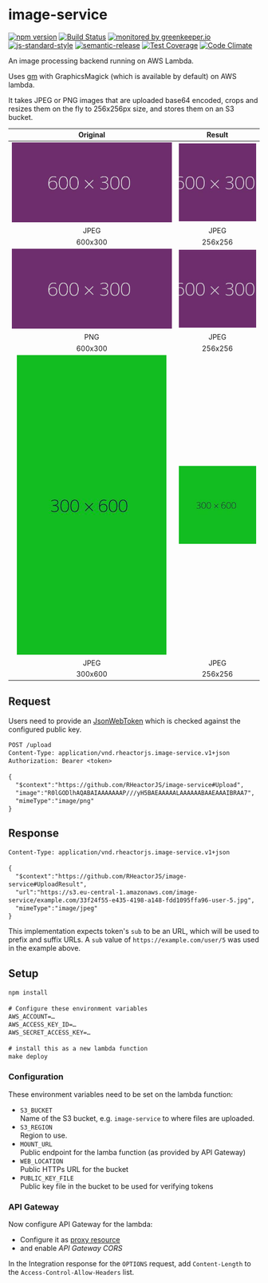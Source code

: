 # image-service
  
[![npm version](https://img.shields.io/npm/v/@rheactorjs/image-service.svg)](https://www.npmjs.com/package/@rheactorjs/image-service)
[![Build Status](https://travis-ci.org/RHeactorJS/image-service.svg?branch=master)](https://travis-ci.org/RHeactorJS/image-service)
[![monitored by greenkeeper.io](https://img.shields.io/badge/greenkeeper.io-monitored-brightgreen.svg)](http://greenkeeper.io/) 
[![js-standard-style](https://img.shields.io/badge/code%20style-standard-brightgreen.svg)](http://standardjs.com/)
[![semantic-release](https://img.shields.io/badge/semver-semantic%20release-e10079.svg)](https://github.com/semantic-release/semantic-release)
[![Test Coverage](https://codeclimate.com/github/RHeactorJS/image-service/badges/coverage.svg)](https://codeclimate.com/github/RHeactorJS/image-service/coverage)
[![Code Climate](https://codeclimate.com/github/RHeactorJS/image-service/badges/gpa.svg)](https://codeclimate.com/github/RHeactorJS/image-service)

An image processing backend running on AWS Lambda.

Uses [gm](https://www.npmjs.com/package/gm) with GraphicsMagick (which is available by default)
on AWS lambda.

It takes JPEG or PNG images that are uploaded base64 encoded, crops and resizes them on the fly to
256x256px size, and stores them on an S3 bucket.

| Original | Result  |
|:--------:|:-------:|
| ![Original](./test/data/d4d4d4.jpg) | ![Result](./doc/d4d4d4-resized.jpg) |
| JPEG  | JPEG |
| 600x300  | 256x256 |
| ![Original](./test/data/d4d4d4.png) | ![Result](./doc/d4d4d4-png-resized.jpg) |
| PNG  | JPEG |
| 600x300  | 256x256 |
| ![Original](./test/data/11154d.jpg) | ![Result](./doc/11154d-resized.jpg) |
| JPEG  | JPEG | 
| 300x600  | 256x256 |

## Request

Users need to provide an [JsonWebToken](https://jwt.io/) which is checked against the configured public key.

    POST /upload
    Content-Type: application/vnd.rheactorjs.image-service.v1+json
    Authorization: Bearer <token>
    
    {
      "$context":"https://github.com/RHeactorJS/image-service#Upload",
      "image":"R0lGODlhAQABAIAAAAAAAP///yH5BAEAAAAALAAAAAABAAEAAAIBRAA7",
      "mimeType":"image/png"
    }

## Response

    Content-Type: application/vnd.rheactorjs.image-service.v1+json
    
    {
      "$context":"https://github.com/RHeactorJS/image-service#UploadResult",
      "url":"https://s3.eu-central-1.amazonaws.com/image-service/example.com/33f24f55-e435-4198-a148-fdd1095ffa96-user-5.jpg",
      "mimeType":"image/jpeg"
    }

This implementation expects token's `sub` to be an URL, which will be used to prefix and suffix URLs. 
A `sub` value of `https://example.com/user/5` was used in the example above.

## Setup

    npm install
    
    # Configure these environment variables
    AWS_ACCOUNT=…
    AWS_ACCESS_KEY_ID=…
    AWS_SECRET_ACCESS_KEY=…
    
    # install this as a new lambda function
    make deploy

### Configuration

These environment variables need to be set on the lambda function:

 - `S3_BUCKET`  
   Name of the S3 bucket, e.g. `image-service` to where files are uploaded.
 - `S3_REGION`  
   Region to use.
 - `MOUNT_URL`  
   Public endpoint for the lamba function (as provided by API Gateway)
 - `WEB_LOCATION`  
   Public HTTPs URL for the bucket
 - `PUBLIC_KEY_FILE`  
   Public key file in the bucket to be used for verifying tokens

### API Gateway

Now configure API Gateway for the lambda:

 - Configure it as [proxy resource](https://docs.aws.amazon.com/console/apigateway/proxy-resource)
 - and enable *API Gateway CORS*

In the Integration response for the `OPTIONS` request, add `Content-Length` to the `Access-Control-Allow-Headers` list.

